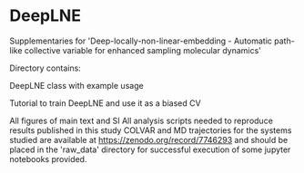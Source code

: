 # DeepLNE
Supplementaries for 'Deep-locally-non-linear-embedding - Automatic path-like collective variable for enhanced sampling molecular dynamics'

Directory contains:

DeepLNE class with example usage

Tutorial to train DeepLNE and use it as a biased CV 

All figures of main text and SI
All analysis scripts needed to reproduce results published in this study
COLVAR and MD trajectories for the systems studied are available at https://zenodo.org/record/7746293 and should be placed in the 'raw_data' directory for successful execution of some jupyter notebooks provided.
